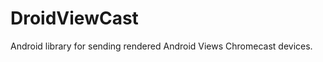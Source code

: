 DroidViewCast
=============

Android library for sending rendered Android Views Chromecast devices.
